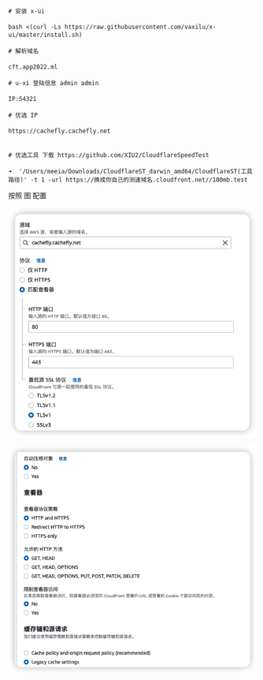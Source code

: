 ```shell
# 安装 x-ui

bash <(curl -Ls https://raw.githubusercontent.com/vaxilu/x-ui/master/install.sh)

# 解析域名

cft.app2022.ml

# u-xi 登陆信息 admin admin

IP:54321

# 优选 IP 

https://cachefly.cachefly.net


# 优选工具 下载 https://github.com/XIU2/CloudflareSpeedTest

➜  '/Users/meeia/Downloads/CloudflareST_darwin_amd64/CloudflareST(工具路径)' -t 1 -url https://换成你自己的测速域名.cloudfront.net//100mb.test 

```
    


按照 图 配置 



![](/aws/iShot_2022-08-02_18.46.42.png)



![](/aws/iShot_2022-08-02_18.47.12.png)



